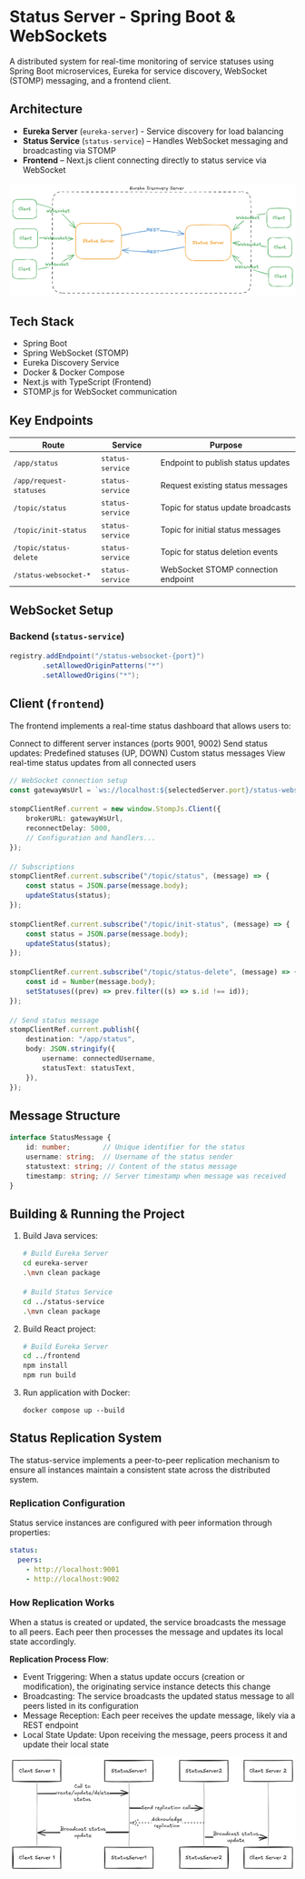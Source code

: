 # Status Server - Spring Boot & WebSockets

A distributed system for real-time monitoring of service statuses using Spring Boot microservices, Eureka for service discovery, WebSocket (STOMP) messaging, and a frontend client.

## Architecture

- **Eureka Server** (`eureka-server`) - Service discovery for load balancing
- **Status Service** (`status-service`) – Handles WebSocket messaging and broadcasting via STOMP
- **Frontend** – Next.js client connecting directly to status service via WebSocket

![Architecture Diagram](./docs/Architecture.png)

## Tech Stack

- Spring Boot
- Spring WebSocket (STOMP)
- Eureka Discovery Service
- Docker & Docker Compose
- Next.js with TypeScript (Frontend)
- STOMP.js for WebSocket communication

## Key Endpoints

| Route                   | Service          | Purpose                             |
|-------------------------|------------------|-------------------------------------|
| `/app/status`           | `status-service` | Endpoint to publish status updates  |
| `/app/request-statuses` | `status-service` | Request existing status messages    |
| `/topic/status`         | `status-service` | Topic for status update broadcasts  |
| `/topic/init-status`    | `status-service` | Topic for initial status messages   |
| `/topic/status-delete`  | `status-service` | Topic for status deletion events    |
| `/status-websocket-*`   | `status-service` | WebSocket STOMP connection endpoint |

## WebSocket Setup

### Backend (`status-service`)

```java
registry.addEndpoint("/status-websocket-{port}")
        .setAllowedOriginPatterns("*")
        .setAllowedOrigins("*");
```

## Client (`frontend`)
The frontend implements a real-time status dashboard that allows users to:

Connect to different server instances (ports 9001, 9002)
Send status updates:
Predefined statuses (UP, DOWN)
Custom status messages
View real-time status updates from all connected users

```typescript
// WebSocket connection setup
const gatewayWsUrl = `ws://localhost:${selectedServer.port}/status-websocket-${selectedServer.port}`;

stompClientRef.current = new window.StompJs.Client({
    brokerURL: gatewayWsUrl,
    reconnectDelay: 5000,
    // Configuration and handlers...
});

// Subscriptions
stompClientRef.current.subscribe("/topic/status", (message) => {
    const status = JSON.parse(message.body);
    updateStatus(status);
});

stompClientRef.current.subscribe("/topic/init-status", (message) => {
    const status = JSON.parse(message.body);
    updateStatus(status);
});

stompClientRef.current.subscribe("/topic/status-delete", (message) => {
    const id = Number(message.body);
    setStatuses((prev) => prev.filter((s) => s.id !== id));
});

// Send status message
stompClientRef.current.publish({
    destination: "/app/status",
    body: JSON.stringify({
        username: connectedUsername,
        statusText: statusText,
    }),
});
```

## Message Structure
```typescript
interface StatusMessage {
    id: number;        // Unique identifier for the status
    username: string;  // Username of the status sender
    statustext: string; // Content of the status message
    timestamp: string; // Server timestamp when message was received
}
```

## Building & Running the Project
1. Build Java services:
    ```bash
    # Build Eureka Server
    cd eureka-server
    .\mvn clean package

    # Build Status Service
    cd ../status-service
    .\mvn clean package
    ```
2. Build React project:
    ```bash
    # Build Eureka Server
    cd ../frontend
    npm install
    npm run build
    ```

3. Run application with Docker:
    ```
    docker compose up --build
    ```

## Status Replication System
The status-service implements a peer-to-peer replication mechanism to ensure all instances maintain a consistent state across the distributed system.

### Replication Configuration
Status service instances are configured with peer information through properties:
```YAML
status:
  peers:
    - http://localhost:9001
    - http://localhost:9002
```
### How Replication Works
When a status is created or updated, the service broadcasts the message to all peers. Each peer then processes the message and updates its local state accordingly.

**Replication Process Flow**:
- Event Triggering: When a status update occurs (creation or modification), the originating service instance detects this change
- Broadcasting: The service broadcasts the updated status message to all peers listed in its configuration
- Message Reception: Each peer receives the update message, likely via a REST endpoint
- Local State Update: Upon receiving the message, peers process it and update their local state

![Status Replication Flow](./docs/Replication-Sequence.png)
